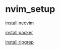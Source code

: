 # nvim_setup

[install neovim](https://github.com/neovim/neovim/releases)

[install packer](https://github.com/wbthomason/packer.nvim#quickstart)

[install ripgrep](https://github.com/BurntSushi/ripgrep#installation)

